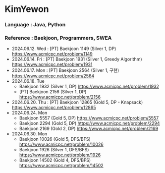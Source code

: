 # KimYewon
### Language : Java, Python
### Reference : Baekjoon, Programmers, SWEA

- 2024.06.12. Wed : [PT] Baekjoon 1149 (Silver 1, DP) https://www.acmicpc.net/problem/1149
- 2024.06.14. Fri : [PT] Baekjoon 1931 (Silver 1, Greedy Algorithm) https://www.acmicpc.net/problem/1931
- 2024.06.17. Mon : [PT] Baekjoon 2564 (Silver 1, 구현) https://www.acmicpc.net/problem/2564
- 2024.06.18. Tue
  - Baekjoon 1932 (Silver 1, DP) https://www.acmicpc.net/problem/1932
  - [PT] Baekjoon 2156 (Silver 1, DP) https://www.acmicpc.net/problem/2156
- 2024.06.20. Thu : [PT] Baekjoon 12865 (Gold 5, DP - Knapsack) https://www.acmicpc.net/problem/12865
- 2024.06.24. Mon
  - Baekjoon 5557 (Gold 5, DP) https://www.acmicpc.net/problem/5557
  - Baekjoon 2294 (Gold 5, DP) https://www.acmicpc.net/problem/2294
  - Baekjoon 2169 (Gold 2, DP) https://www.acmicpc.net/problem/2169
- 2024.06.30. Mon
  - Baekjoon 10026 (Gold 5, DFS/BFS) https://www.acmicpc.net/problem/10026
  - Baekjoon 1926 (Silver 1, DFS/BFS) https://www.acmicpc.net/problem/1926
  - Baekjoon 14502 (Gold 4, DFS/BFS) https://www.acmicpc.net/problem/14502
